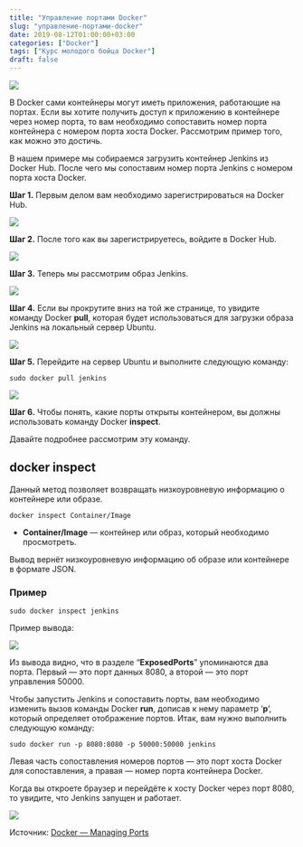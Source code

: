 ```yaml
---
title: "Управление портами Docker"
slug: "управление-портами-docker"
date: 2019-08-12T01:00:00+03:00
categories: ["Docker"]
tags: ["Курс молодого бойца Docker"]
draft: false
---
```


![](/posts/управление-портами-docker/docker14.jpg)

В Docker сами контейнеры могут иметь приложения, работающие на портах. Если вы хотите получить доступ к приложению
в контейнере через номер порта, то вам необходимо сопоставить номер порта контейнера с номером порта хоста Docker.
Рассмотрим пример того, как можно это достичь.

В нашем примере мы собираемся загрузить контейнер Jenkins из Docker Hub. После чего мы сопоставим номер порта Jenkins
с номером порта хоста Docker.

**Шаг 1.** Первым делом вам необходимо зарегистрироваться на Docker Hub.

![](https://i.imgur.com/VG54NN6.jpg)

**Шаг 2.** После того как вы зарегистрируетесь, войдите в Docker Hub.

![](https://i.imgur.com/zmtUjkW.jpg)

**Шаг 3.** Теперь мы рассмотрим образ Jenkins.

![](https://i.imgur.com/dQCvEyK.jpg)

**Шаг 4.** Если вы прокрутите вниз на той же странице, то увидите команду Docker **pull**, которая будет использоваться
для загрузки образа Jenkins на локальный сервер Ubuntu.

![](https://i.imgur.com/OLUrd4w.jpg)

**Шаг 5.** Перейдите на сервер Ubuntu и выполните следующую команду:

```
sudo docker pull jenkins
```

![](https://i.imgur.com/qDgAYtK.jpg)

**Шаг 6.** Чтобы понять, какие порты открыты контейнером, вы должны использовать команду Docker **inspect**.

Давайте подробнее рассмотрим эту команду.

## docker inspect

Данный метод позволяет возвращать низкоуровневую информацию о контейнере или образе.

```
docker inspect Container/Image
```

- **Container/Image** — контейнер или образ, который необходимо просмотреть.

Вывод вернёт низкоуровневую информацию об образе или контейнере в формате JSON.

### Пример

```
sudo docker inspect jenkins
```

Пример вывода:

![](https://i.imgur.com/bbblwhO.jpg)

Из вывода видно, что в разделе “**ExposedPorts**” упоминаются два порта. Первый — это порт данных 8080, а второй — это
порт управления 50000.

Чтобы запустить Jenkins и сопоставить порты, вам необходимо изменить вызов команды Docker **run**, дописав к нему параметр
‘**p**’, который определяет отображение портов. Итак, вам нужно выполнить следующую команду:

```
sudo docker run -p 8080:8080 -p 50000:50000 jenkins
```

Левая часть сопоставления номеров портов — это порт хоста Docker для сопоставления, а правая — номер порта контейнера Docker.

Когда вы откроете браузер и перейдёте к хосту Docker через порт 8080, то увидите, что Jenkins запущен и работает.

![](https://i.imgur.com/SepNL45.jpg)

Источник: [Docker — Managing Ports](https://www.tutorialspoint.com/docker/docker_managing_ports.htm)
